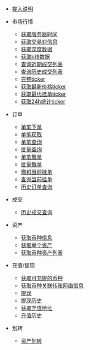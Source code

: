 <!-- docs/_sidebar -->

* [接入说明](/zh-cn/introduction)


* 市场行情
    * [获取服务器时间](/zh-cn/spot/market/public_time)
    * [获取交易对信息](/zh-cn/spot/market/public_symbol)
    * [获取深度数据](/zh-cn/spot/market/public_depth)
    * [获取k线数据](/zh-cn/spot/market/public_kline)
    * [查询近期成交列表](/zh-cn/spot/market/public_trade_recent)
    * [查询历史成交列表](/zh-cn/spot/market/public_trade_history)
    * [完整ticker](/zh-cn/spot/market/public_ticker)
    * [获取最新价格ticker](/zh-cn/spot/market/public_ticker_price)
    * [获取最优挂单ticker](/zh-cn/spot/market/public_ticker_books)
    * [获取24h统计ticker](/zh-cn/spot/market/public_ticker_24h)

* 订单
    * [单笔下单](/zh-cn/spot/order/order_create)
    * [单笔获取](/zh-cn/spot/order/order_get_path)
    * [单笔查询](/zh-cn/spot/order/order_get)
    * [批量查询](/zh-cn/spot/order/batch-order_get)
    * [单笔撤单](/zh-cn/spot/order/order_delete)
    * [批量撤单](/zh-cn/spot/order/batch-order_delete)
    * [撤销当前挂单](/zh-cn/spot/order/open-order_delete)
    * [查询当前挂单](/zh-cn/spot/order/open-order_get)
    * [历史订单查询](/zh-cn/spot/order/history-order)


* 成交
    * [历史成交查询](/zh-cn/spot/trade/trade)


* 资产
    * [获取币种信息](/zh-cn/spot/asset/public_currencies)
    * [获取单个资产](/zh-cn/spot/asset/balance)
    * [获取币种资产列表](/zh-cn/spot/asset/balances)


* 充值/提现
    * [获取可充提的币种](/zh-cn/spot/wallet/support_currency)
    * [获取币种关联转账网络信息](/zh-cn/spot/asset/public_currencies)
    * [提现](/zh-cn/spot/wallet/withdraw)
    * [提现历史](/zh-cn/spot/wallet/withdraw_history)
    * [获取充值地址](/zh-cn/spot/wallet/deposit_address)
    * [充值历史](/zh-cn/spot/wallet/deposit_history)

* 划转
  * [资产划转](/zh-cn/spot/transfer/balance_transfer)












&nbsp;